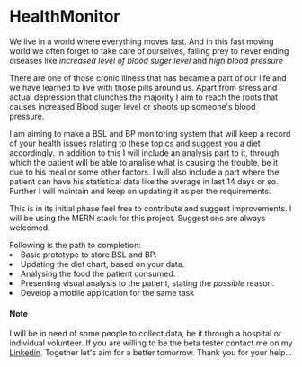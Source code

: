 # HealthMonitor
<p>We live in a world where everything moves fast. And in this fast moving world we often forget to take care of ourselves, falling prey to never ending diseases like <em>increased level of blood suger level</em> and <em>high blood pressure</em></p>
<p>There are one of those cronic illness that has became a part of our life and we have learned to live with those pills around us. Apart from stress and actual depression that clunches the majority I aim to reach the roots that causes increased Blood suger level or shoots up someone's blood pressure.</p>
<p>I am aiming to make a BSL and BP monitoring system that will keep a record of your health issues relating to these topics and suggest you a diet accordingly. In addition to this I will include an analysis part to it, through which the patient will be able to analise what is causing the trouble, be it due to his meal or some other factors. I will also include a part where the patient can have his statistical data like the average in last 14 days or so. Further I will maintain and keep on updating it as per the requirements.</p>
<p>This is in its initial phase feel free to contribute and suggest improvements. I will be using the MERN stack for this project. Suggestions are always welcomed.</p>
Following is the path to completion: <br>
<li>Basic prototype to store BSL and BP.
<li>Updating the diet chart, based on your data.
<li>Analysing the food the patient consumed.
<li>Presenting visual analysis to the patient, stating the <em>possible</em> reason.
<li>Develop a mobile application for the same task
<h4>Note</h4>
I will be in need of some people to collect data, be it through a hospital or individual volunteer. If you are willing to be the beta tester contact me on my <a href="https://www.linkedin.com/in/ahmed-raza-shibli-b038051ab">Linkedin</a>. Together let's aim for a better tomorrow. Thank you for your help...
